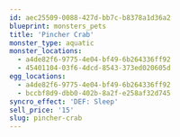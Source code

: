 ```yaml
---
id: aec25509-0088-427d-bb7c-b8378a1d36a2
blueprint: monsters_pets
title: 'Pincher Crab'
monster_type: aquatic
monster_locations:
  - a4de82f6-9775-4e04-bf49-6b264336ff92
  - 45401104-03f6-4dcd-8543-373ed020605d
egg_locations:
  - a4de82f6-9775-4e04-bf49-6b264336ff92
  - bccbf8d9-dbb0-402b-8a2f-e258af32d745
syncro_effect: 'DEF: Sleep'
sell_price: '15'
slug: pincher-crab
---
```

